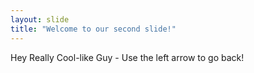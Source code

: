 ```yaml
---
layout: slide
title: "Welcome to our second slide!"
---
```

Hey Really Cool-like Guy - 
Use the left arrow to go back!
